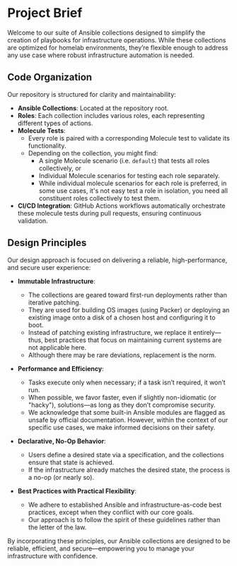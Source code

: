 # Project Brief

Welcome to our suite of Ansible collections designed to simplify the creation of playbooks for infrastructure operations. While these collections are optimized for homelab environments, they’re flexible enough to address any use case where robust infrastructure automation is needed.

## Code Organization

Our repository is structured for clarity and maintainability:

- **Ansible Collections**: Located at the repository root.
- **Roles**: Each collection includes various roles, each representing different types of actions.
- **Molecule Tests**:
  - Every role is paired with a corresponding Molecule test to validate its functionality.
  - Depending on the collection, you might find:
    - A single Molecule scenario (i.e. `default`) that tests all roles collectively, or
    - Individual Molecule scenarios for testing each role separately.
    - While individual molecule scenarios for each role is preferred, in some use cases, it's not easy test a role in isolation, you need all constituent roles collectively to test them.
- **CI/CD Integration**: GitHub Actions workflows automatically orchestrate these molecule tests during pull requests, ensuring continuous validation.

## Design Principles

Our design approach is focused on delivering a reliable, high-performance, and secure user experience:

- **Immutable Infrastructure**:
  - The collections are geared toward first-run deployments rather than iterative patching.
  - They are used for building OS images (using Packer) or deploying an existing image onto a disk of a chosen host and configuring it to boot.
  - Instead of patching existing infrastructure, we replace it entirely—thus, best practices that focus on maintaining current systems are not applicable here.
  - Although there may be rare deviations, replacement is the norm.

- **Performance and Efficiency**:
  - Tasks execute only when necessary; if a task isn’t required, it won’t run.
  - When possible, we favor faster, even if slightly non-idiomatic (or "hacky"), solutions—as long as they don’t compromise security.
  - We acknowledge that some built-in Ansible modules are flagged as unsafe by official documentation. However, within the context of our specific use cases, we make informed decisions on their safety.

- **Declarative, No-Op Behavior**:
  - Users define a desired state via a specification, and the collections ensure that state is achieved.
  - If the infrastructure already matches the desired state, the process is a no-op (or nearly so).

- **Best Practices with Practical Flexibility**:
  - We adhere to established Ansible and infrastructure-as-code best practices, except when they conflict with our core goals.
  - Our approach is to follow the spirit of these guidelines rather than the letter of the law.

By incorporating these principles, our Ansible collections are designed to be reliable, efficient, and secure—empowering you to manage your infrastructure with confidence.
